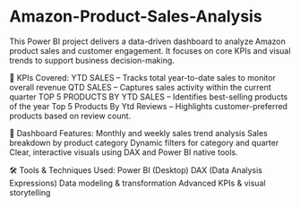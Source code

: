 # Amazon-Product-Sales-Analysis 

This Power BI project delivers a data-driven dashboard to analyze Amazon product sales and customer engagement. It focuses on core KPIs and visual trends to support business decision-making. 

🎯 KPIs Covered:
YTD SALES – Tracks total year-to-date sales to monitor overall revenue
QTD SALES – Captures sales activity within the current quarter
TOP 5 PRODUCTS BY YTD SALES – Identifies best-selling products of the year
Top 5 Products By Ytd Reviews – Highlights customer-preferred products based on review count. 


📌 Dashboard Features:
Monthly and weekly sales trend analysis
Sales breakdown by product category
Dynamic filters for category and quarter
Clear, interactive visuals using DAX and Power BI native tools. 

🛠️ Tools & Techniques Used:
Power BI (Desktop)
DAX (Data Analysis Expressions)
Data modeling & transformation
Advanced KPIs & visual storytelling

